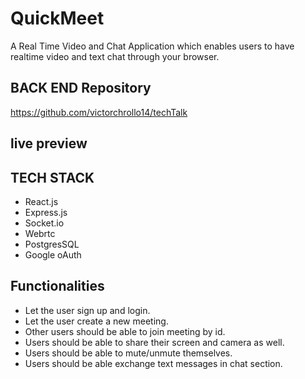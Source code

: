 # QuickMeet
A Real Time Video and Chat Application which enables users to have realtime video and text chat through your browser.

## BACK END Repository
https://github.com/victorchrollo14/techTalk
## live preview


## TECH STACK
* React.js 
* Express.js
* Socket.io
* Webrtc
* PostgresSQL
* Google oAuth

## Functionalities
* Let the user sign up and login.
* Let the user create a new meeting.
* Other users should be able to join meeting by id.
* Users should be able to share their screen and camera as well.
* Users should be able to mute/unmute themselves.
* Users should be able exchange text messages in chat section.
